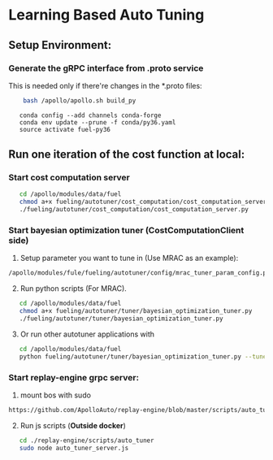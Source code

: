 # Learning Based Auto Tuning

## Setup Environment:
### Generate the gRPC interface from .proto service
This is needed only if there're changes in the \*.proto files:
```bash
    bash /apollo/apollo.sh build_py
```

```text
   conda config --add channels conda-forge
   conda env update --prune -f conda/py36.yaml
   source activate fuel-py36
```



## Run one iteration of the cost function at local:

### Start cost computation server
```bash
   cd /apollo/modules/data/fuel
   chmod a+x fueling/autotuner/cost_computation/cost_computation_server.py
   ./fueling/autotuner/cost_computation/cost_computation_server.py
```

### Start bayesian optimization tuner (CostComputationClient side)

1. Setup parameter you want to tune in (Use MRAC as an example):
```bash
/apollo/modules/fule/fueling/autotuner/config/mrac_tuner_param_config.pb.txt
```

2. Run python scripts (For MRAC).
```bash
   cd /apollo/modules/data/fuel
   chmod a+x fueling/autotuner/tuner/bayesian_optimization_tuner.py
   ./fueling/autotuner/tuner/bayesian_optimization_tuner.py
```

3. Or run other autotuner applications with
```bash
   cd /apollo/modules/data/fuel
   python fueling/autotuner/tuner/bayesian_optimization_tuner.py --tuner_param_config_filename=<user defined tuner_param_config>
```

### Start replay-engine grpc server:

1. mount bos with sudo
```bash
https://github.com/ApolloAuto/replay-engine/blob/master/scripts/auto_tuner/start_sim_service.sh#L5      line 5 and 6 here
```

2. Run js scripts (**Outside docker**)
```bash
   cd ./replay-engine/scripts/auto_tuner
   sudo node auto_tuner_server.js
```
